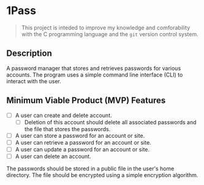 # 1Pass

> This project is inteded to improve my knowledge and comforability with the C programming language and the `git` version control system.

## Description

A password manager that stores and retrieves passwords for various accounts. The program uses a simple command line interface (CLI) to interact with the user.

## Minimum Viable Product (MVP) Features

- [ ] A user can create and delete account.
  - [ ] Deletion of this account should delete all associated passwords and the file that stores the passwords.
- [ ] A user can store a password for an account or site.
- [ ] A user can retrieve a password for an account or site.
- [ ] A user can update a password for an account or site.
- [ ] A user can delete an account.

The passwords should be stored in a public file in the user's home directory. The file should be encrypted using a simple encryption algorithm.
